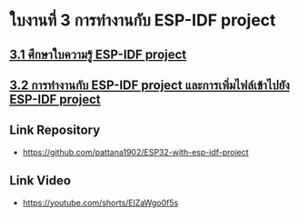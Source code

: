 # ใบงานที่ 3 การทำงานกับ ESP-IDF project
 
## [3.1 ศึกษาใบความรู้ ESP-IDF project](https://github.com/Special-Topics-Computer-2023/Learning-topic-ESP32-IDF-Project)
## [3.2 การทำงานกับ ESP-IDF project และการเพิ่มไฟล์เข้าไปยัง ESP-IDF project](3.2-working-with-esp-idf-project.md)

## Link Repository 
* https://github.com/pattana1902/ESP32-with-esp-idf-project

## Link Video 
* https://youtube.com/shorts/ElZaWgo0f5s